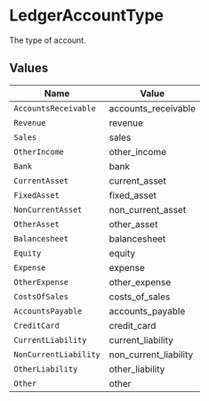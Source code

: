 # LedgerAccountType

The type of account.


## Values

| Name                  | Value                 |
| --------------------- | --------------------- |
| `AccountsReceivable`  | accounts_receivable   |
| `Revenue`             | revenue               |
| `Sales`               | sales                 |
| `OtherIncome`         | other_income          |
| `Bank`                | bank                  |
| `CurrentAsset`        | current_asset         |
| `FixedAsset`          | fixed_asset           |
| `NonCurrentAsset`     | non_current_asset     |
| `OtherAsset`          | other_asset           |
| `Balancesheet`        | balancesheet          |
| `Equity`              | equity                |
| `Expense`             | expense               |
| `OtherExpense`        | other_expense         |
| `CostsOfSales`        | costs_of_sales        |
| `AccountsPayable`     | accounts_payable      |
| `CreditCard`          | credit_card           |
| `CurrentLiability`    | current_liability     |
| `NonCurrentLiability` | non_current_liability |
| `OtherLiability`      | other_liability       |
| `Other`               | other                 |